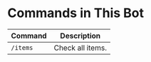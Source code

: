 # Commands in This Bot

| Command  | Description      |
| -------- | ---------------- |
| `/items` | Check all items. |
